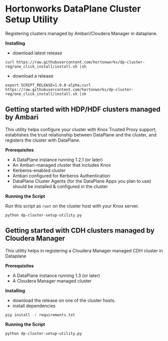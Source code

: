 # Hortonworks DataPlane Cluster Setup Utility
Registering clusters managed by Ambari/Cloudera Manager in dataplane.

**Installing**
- download latest release

```curl https://raw.githubusercontent.com/hortonworks/dp-cluster-reg/one_click_install/install.sh |sh```
- download a release

```export SCRIPT_RELEASE=1.0.0-alpha;curl https://raw.githubusercontent.com/hortonworks/dp-cluster-reg/one_click_install/install.sh |sh```


## Getting started with HDP/HDF clusters managed by Ambari
This utility helps configure your cluster with Knox Trusted Proxy support, establishes the trust
relationship between DataPlane and the cluster, and registers the cluster with DataPlane.

**Prerequisites**
- A DataPlane instance running 1.2.1 (or later)
- An Ambari-managed cluster that includes Knox
- Kerberos-enabled cluster
- Ambari configured for Kerberos Authentication
- DataPlane Cluster Agents (for the DataPlane Apps you plan to use) should be installed & configured in the cluster

   
**Running the Script**

Run this script as ```root``` on the cluster host with your Knox server.

```
python dp-cluster-setup-utility.py
```

## Getting started with CDH clusters managed by Cloudera Manager
This utility helps in registering a Cloudera Manager managed CDH cluster in Dataplane

**Prerequisites**
- A DataPlane instance running 1.3 (or later)
- A Cloudera Manager managed cluster

**Installing**
- download the release on one of the cluster hosts.
- install dependencies
 ```bash
 pip install -r requirements.txt
 ``` 

 **Running the Script**
```
python dp-cluster-setup-utility.py
```

